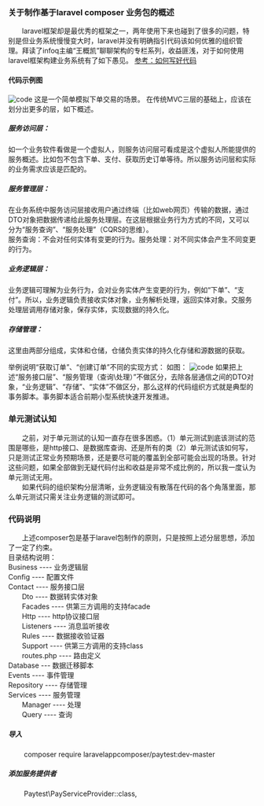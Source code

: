 ### 关于制作基于laravel composer 业务包的概述
&emsp;&emsp;laravel框架却是最优秀的框架之一，两年使用下来也碰到了很多的问题，特别是但业务系统慢慢变大时，laravel并没有明确指引代码该如何优雅的组织管理。拜读了infoq主编“王概凯”聊聊架构的专栏系列，收益匪浅，对于如何使用laravel框架构建业务系统有了如下愚见。
[参考：如何写好代码](http://www.infoq.com/cn/articles/an-informal-discussion-on-architecture-part08)
#### 代码示例图
![code](http://processon.com/chart_image/59410473e4b0bdefc0571167.png)
这是一个简单模拟下单交易的场景。
在传统MVC三层的基础上，应该在划分出更多的层，如下概述。
##### 服务访问层：
如一个业务软件看做是一个虚拟人，则服务访问层可看成是这个虚拟人所能提供的服务概述。比如包不包含下单、支付、获取历史订单等待。所以服务访问层和实际的业务需求应该是匹配的。
##### 服务管理层：
在业务系统中服务访问层接收用户通过终端（比如web网页）传输的数据，通过DTO对象把数据传递给此服务处理层。在这层根据业务行为方式的不同，又可以分为“服务查询”、“服务处理”（CQRS的思维）。<br/>服务查询：不会对任何实体有变更的行为。服务处理：对不同实体会产生不同变更的行为。
##### 业务逻辑层：
业务逻辑可理解为业务行为，会对业务实体产生变更的行为，例如“下单”、“支付”。所以，业务逻辑负责接收实体对象，业务解析处理，返回实体对象。交服务处理层调用存储对象，保存实体，实现数据的持久化。
##### 存储管理：
这里由两部分组成，实体和仓储，仓储负责实体的持久化存储和源数据的获取。

举例说明“获取订单”、“创建订单”不同的实现方式：
如图：
![code](http://processon.com/chart_image/5954b743e4b08b003f311872.png)
如果把上述“服务接口层”、“服务管理（查询\处理）”不做区分，去除各层通信之间的DTO对象，“业务逻辑”、“存储”、“实体”不做区分，那么这样的代码组织方式就是典型的事务脚本。事务脚本适合前期小型系统快速开发推进。

### 单元测试认知
&emsp;&emsp;之前，对于单元测试的认知一直存在很多困惑。（1）单元测试到底该测试的范围是哪些，是http接口、是数据库查询、还是所有的类（2）单元测试该如何写，只是测试正常业务预期场景，还是要尽可能的覆盖到全部可能会出现的场景。针对这些问题，如果全部做到无疑代码付出和收益是非常不成比例的，所以我一度认为单元测试无用。<br /> 
&emsp;&emsp;如果代码的组织架构分层清晰，业务逻辑没有散落在代码的各个角落里面，那么单元测试只需关注业务逻辑的测试即可。

### 代码说明
&emsp;&emsp;上述composer包是基于laravel包制作的原则，只是按照上述分层思想，添加了一定了约束。<br/>
目录结构说明：<br/>
Business ---- 业务逻辑层<br/>
Config ---- 配置文件<br/>
Contact ---- 服务接口层<br/>
&emsp;&emsp;Dto	---- 数据转实体对象<br/> 
&emsp;&emsp;Facades ---- 供第三方调用的支持facade<br/> 
&emsp;&emsp;Http ---- http协议接口层<br/>
&emsp;&emsp;Listeners ---- 消息监听接收<br/>
&emsp;&emsp;Rules ---- 数据接收验证器<br/>
&emsp;&emsp;Support ---- 供第三方调用的支持class<br/>
&emsp;&emsp;routes.php ---- 路由定义<br/>
Database --- 数据迁移脚本<br/>
Events ---- 事件管理<br/>
Repository ---- 存储管理<br/>
Services ---- 服务管理<br/>
&emsp;&emsp;Manager ---- 处理<br/>
&emsp;&emsp;Query ---- 查询<br/>
##### 导入
&emsp;&emsp; composer require laravelappcomposer/paytest:dev-master
##### 添加服务提供者
&emsp;&emsp; Paytest\PayServiceProvider::class,




 




















